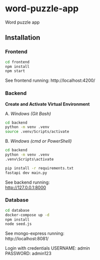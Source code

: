 # word-puzzle-app
Word puzzle app

## Installation

### Frontend  
```bash
cd frontend
npm install
npm start
```
See frontend running:
http://localhost:4200/


### Backend

**Create and Activate Virtual Environment**

A. *Windows (Git Bash)*
```bash
cd backend
python -m venv .venv
source .venv/Scripts/activate
```

B. *Windows (cmd or PowerShell)*
```bash
cd backend
python -m venv .venv
.venv\Scripts\activate
```

```bash
pip install -r requirements.txt
fastapi dev main.py
```
See backend running:  
http://127.0.0.1:8000 


### Database

```bash
cd database
docker-compose up -d
npm install
node seed.js
```
See mongo-express running:  
http://localhost:8081/ 

Login with credentials
USERNAME: admin  
PASSWORD: admin123  
